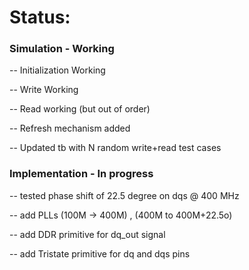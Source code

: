 # Status: 
### Simulation - Working

-- Initialization Working

-- Write Working

-- Read working (but out of order)

-- Refresh mechanism added

-- Updated tb with N random write+read test cases


### Implementation - In progress

-- tested phase shift of 22.5 degree on dqs @ 400 MHz

-- add PLLs (100M -> 400M) , (400M to 400M+22.5o)

-- add DDR primitive for dq_out signal

-- add Tristate primitive for dq and dqs pins
